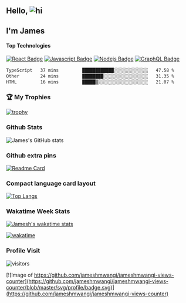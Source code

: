 ## Hello, <img src="https://user-images.githubusercontent.com/1303154/88677602-1635ba80-d120-11ea-84d8-d263ba5fc3c0.gif" width="28px" alt="hi">

## I'm James 

#### Top Technologies

<!-- TODO: Make technologies links takes you to repositories -->

[![React Badge](https://img.shields.io/badge/-React-61DBFB?style=for-the-badge&labelColor=black&logo=react&logoColor=61DBFB)](#) [![Javascript Badge](https://img.shields.io/badge/-Javascript-F0DB4F?style=for-the-badge&labelColor=black&logo=javascript&logoColor=F0DB4F)](#) [![Nodejs Badge](https://img.shields.io/badge/-Nodejs-3C873A?style=for-the-badge&labelColor=black&logo=node.js&logoColor=3C873A)](#) [![GraphQL Badge](https://img.shields.io/badge/-GraphQl-e535ab?style=for-the-badge&labelColor=black&logo=node.js&logoColor=e535ab)](#)


<!--START_SECTION:waka-->
```text
TypeScript   37 mins         ████████████░░░░░░░░░░░░░   47.58 % 
Other        24 mins         ████████░░░░░░░░░░░░░░░░░   31.35 % 
HTML         16 mins         █████▒░░░░░░░░░░░░░░░░░░░   21.07 % 
```
<!--END_SECTION:waka-->
### 🏆 My Trophies
  [![trophy](https://github-profile-trophy.vercel.app/?username=jameshmwangi&theme=onedark&no-bg=false&count_private=true)](https://github.com/jameshmwangi/jameshmwangi)
### Github Stats

![James's GitHub stats](https://github-readme-stats.vercel.app/api?username=jameshmwangi&count_private=true&show_icons=true&theme=dark&title_color=009933&include_all_commits=true)

### Github extra pins

[![Readme Card](https://github-readme-stats.vercel.app/api/pin/?username=jameshmwangi&repo=jameshmwangi&theme=dark&title_color=009933)](https://github.com/jameshmwangi/jameshmwangi&show_owner=true&count_private=true)

### Compact language card layout

[![Top Langs](https://github-readme-stats.vercel.app/api/top-langs/?username=jameshmwangi&layout=compact&theme=dark&title_color=009933)](https://github.com/jameshmwangi/jameshmwangi)

### Wakatime Week Stats

[![Jamesh's wakatime stats](https://github-readme-stats.vercel.app/api/wakatime?username=jameshmwangi&theme=dark&title_color=009933)](https://github.com/jameshmwangi/jameshmwangi)

[![wakatime](https://wakatime.com/badge/user/26cc90f6-22da-4220-ac7d-f452b6324239/project/9689f3ff-dfec-4fd9-b38e-380180e25c44.svg)](https://wakatime.com/badge/user/26cc90f6-22da-4220-ac7d-f452b6324239/project/9689f3ff-dfec-4fd9-b38e-380180e25c44)
### Profile Visit

![visitors](https://visitor-badge.glitch.me/badge?page_id=jameshmwangi.github-profile&left_color=green&right_color=red&theme=dark&title_color=009933)

[![Image of https://github.com/jameshmwangi/jameshmwangi-views-counter](https://github.com/jameshmwangi/jameshmwangi-views-counter/blob/master/svg/profile/badge.svg)](https://github.com/jameshmwangi/jameshmwangi-views-counter)
